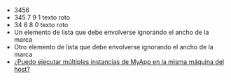 - 3456
- 345 7 9 1 texto roto
- 34 6 8 0 texto roto
- Un elemento de lista que debe envolverse ignorando el ancho de la marca
- Otro elemento de lista que debe envolverse ignorando el ancho de la marca
- [¿Puedo ejecutar múltiples instancias de MyApp en la misma máquina del host?](#puedo-ejecutar-multiples-instancias-de-myapp-en-la-misma-maquina-de-host)
